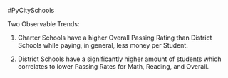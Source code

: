 ﻿#PyCitySchools

Two Observable Trends:

1. Charter Schools have a higher Overall Passing Rating than District Schools while paying, in general, less money per Student.

2. District Schools have a significantly higher amount of students which correlates to lower Passing Rates for Math, Reading, and Overall.